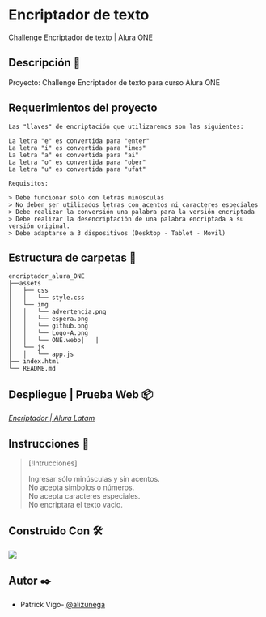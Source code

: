 # Encriptador de texto

Challenge Encriptador de texto | Alura ONE

## Descripción :notebook_with_decorative_cover:

Proyecto: Challenge Encriptador de texto para curso Alura ONE

## Requerimientos del proyecto

```
Las "llaves" de encriptación que utilizaremos son las siguientes:

La letra "e" es convertida para "enter"
La letra "i" es convertida para "imes"
La letra "a" es convertida para "ai"
La letra "o" es convertida para "ober"
La letra "u" es convertida para "ufat"

Requisitos:

> Debe funcionar solo con letras minúsculas
> No deben ser utilizados letras con acentos ni caracteres especiales
> Debe realizar la conversión una palabra para la versión encriptada
> Debe realizar la desencriptación de una palabra encriptada a su versión original.
> Debe adaptarse a 3 dispositivos (Desktop - Tablet - Movil)
```

## Estructura de carpetas :open_file_folder:

```
encriptador_alura_ONE
├──assets
│   ├── css
│   │   └── style.css
│   └── img
│   │   └── advertencia.png
│   │   └── espera.png
│   │   └── github.png
│   │   └── Logo-A.png
│   │   └── ONE.webp|   |
│   └── js
│   │   └── app.js
├── index.html
└── README.md
```

## Despliegue | Prueba Web :package:

[_Encriptador | Alura Latam_](https://lpavv-code.github.io/encriptador-texto-alura//)

## Instrucciones :memo:

> [!Intrucciones]
>
> Ingresar sólo minúsculas y sin acentos.  
> No acepta simbolos o números.  
> No acepta caracteres especiales.  
> No encriptara el texto vacio.

## Construido Con :hammer_and_wrench:

<p>
  <a href="https://skillicons.dev">
    <img src="https://skillicons.dev/icons?i=html,css,js&theme=dark" />
  </a>
</p>

## Autor :black_nib:

- Patrick Vigo- [@alizunega](https://github.com/lpavv-code)
